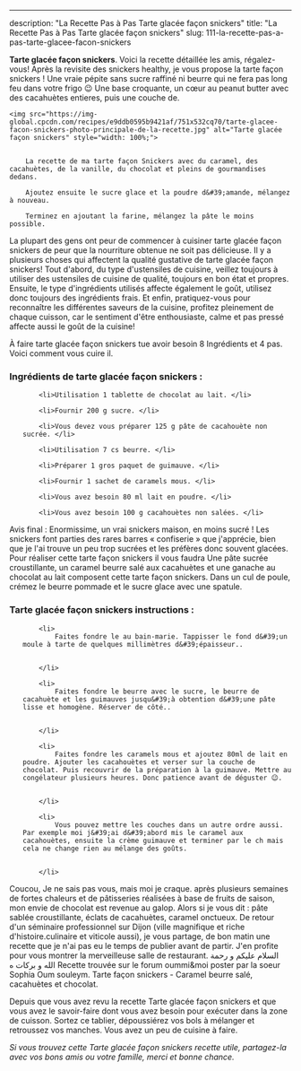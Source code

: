 ---
description: "La Recette Pas à Pas Tarte glacée façon snickers"
title: "La Recette Pas à Pas Tarte glacée façon snickers"
slug: 111-la-recette-pas-a-pas-tarte-glacee-facon-snickers

<p>
	<strong>Tarte glacée façon snickers</strong>. 
	Voici la recette détaillée les amis, régalez-vous! Après la revisite des snickers healthy, je vous propose la tarte façon snickers ! Une vraie pépite sans sucre raffiné ni beurre qui ne fera pas long feu dans votre frigo 😉 Une base croquante, un cœur au peanut butter avec des cacahuètes entieres, puis une couche de.
</p>
<p>
	
	<img src="https://img-global.cpcdn.com/recipes/e9ddb0595b9421af/751x532cq70/tarte-glacee-facon-snickers-photo-principale-de-la-recette.jpg" alt="Tarte glacée façon snickers" style="width: 100%;">
	
	
		La recette de ma tarte façon Snickers avec du caramel, des cacahuètes, de la vanille, du chocolat et pleins de gourmandises dedans.
	
		Ajoutez ensuite le sucre glace et la poudre d&#39;amande, mélangez à nouveau.
	
		Terminez en ajoutant la farine, mélangez la pâte le moins possible.
	
</p>

La plupart des gens ont peur de commencer à cuisiner tarte glacée façon snickers de peur que la nourriture obtenue ne soit pas délicieuse. Il y a plusieurs choses qui affectent la qualité gustative de tarte glacée façon snickers! Tout d'abord, du type d'ustensiles de cuisine, veillez toujours à utiliser des ustensiles de cuisine de qualité, toujours en bon état et propres. Ensuite, le type d'ingrédients utilisés affecte également le goût, utilisez donc toujours des ingrédients frais. Et enfin, pratiquez-vous pour reconnaître les différentes saveurs de la cuisine, profitez pleinement de chaque cuisson, car le sentiment d'être enthousiaste, calme et pas pressé affecte aussi le goût de la cuisine!

<!--inarticleads1-->

À faire tarte glacée façon snickers tue avoir besoin 8 Ingrédients et 4 pas. Voici comment vous cuire il.

<h3>Ingrédients de tarte glacée façon snickers :</h3>

<ol>
	
		<li>Utilisation 1 tablette de chocolat au lait. </li>
	
		<li>Fournir 200 g sucre. </li>
	
		<li>Vous devez vous préparer 125 g pâte de cacahouète non sucrée. </li>
	
		<li>Utilisation 7 cs beurre. </li>
	
		<li>Préparer 1 gros paquet de guimauve. </li>
	
		<li>Fournir 1 sachet de caramels mous. </li>
	
		<li>Vous avez besoin 80 ml lait en poudre. </li>
	
		<li>Vous avez besoin 100 g cacahouètes non salées. </li>
	
</ol>

Avis final : Enormissime, un vrai snickers maison, en moins sucré ! Les snickers font parties des rares barres « confiserie » que j&#39;apprécie, bien que je l&#39;ai trouve un peu trop sucrées et les préfères donc souvent glacées. Pour réaliser cette tarte façon snickers il vous faudra Une pâte sucrée croustillante, un caramel beurre salé aux cacahuètes et une ganache au chocolat au lait composent cette tarte façon snickers. Dans un cul de poule, crémez le beurre pommade et le sucre glace avec une spatule. 

<!--inarticleads2-->

<h3>Tarte glacée façon snickers instructions :</h3>

<ol>
	
		<li>
			Faites fondre le au bain-marie. Tappisser le fond d&#39;un moule à tarte de quelques millimètres d&#39;épaisseur..
			
			
		</li>
	
		<li>
			Faites fondre le beurre avec le sucre, le beurre de cacahuète et les guimauves jusqu&#39;à obtention d&#39;une pâte lisse et homogène. Réserver de côté..
			
			
		</li>
	
		<li>
			Faites fondre les caramels mous et ajoutez 80ml de lait en poudre. Ajouter les cacahouètes et verser sur la couche de chocolat. Puis recouvrir de la préparation à la guimauve. Mettre au congélateur plusieurs heures. Donc patience avant de déguster 😉.
			
			
		</li>
	
		<li>
			Vous pouvez mettre les couches dans un autre ordre aussi. Par exemple moi j&#39;ai d&#39;abord mis le caramel aux cacahouètes, ensuite la crème guimauve et terminer par le ch mais cela ne change rien au mélange des goûts.
			
			
		</li>
	
</ol>

Coucou, Je ne sais pas vous, mais moi je craque. après plusieurs semaines de fortes chaleurs et de pâtisseries réalisées à base de fruits de saison, mon envie de chocolat est revenue au galop. Alors si je vous dit : pâte sablée croustillante, éclats de cacahuètes, caramel onctueux. De retour d&#39;un séminaire professionnel sur Dijon (ville magnifique et riche d&#39;histoire.culinaire et viticole aussi), je vous partage, de bon matin une recette que je n&#39;ai pas eu le temps de publier avant de partir. J&#39;en profite pour vous montrer la merveilleuse salle de restaurant. السلام عليكم و رحمة الله و بركات ه Recette trouvée sur le forum oummi&amp;moi poster par la soeur Sophia Oum souleym. Tarte façon snickers - Caramel beurre salé, cacahuètes et chocolat. 

<!--inarticleads1-->

<p>
Depuis que vous avez revu la recette Tarte glacée façon snickers et que vous avez le savoir-faire dont vous avez besoin pour exécuter dans la zone de cuisson. Sortez ce tablier, dépoussiérez vos bols à mélanger et retroussez vos manches. Vous avez un peu de cuisine à faire.
</p>

<p>
<i>Si vous trouvez cette Tarte glacée façon snickers recette utile, partagez-la avec vos bons amis ou votre famille, merci et bonne chance.</i>
</p>
